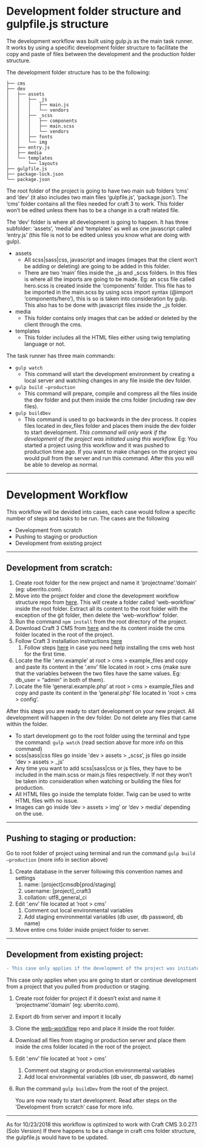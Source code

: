 # Development folder structure and gulpfile.js structure

The development workflow was built using gulp.js as the main task runner. It works by using a specific development folder structure to facilitate the copy and paste of files between the development and the production folder structure. 

The development folder structure has to be the following:

```
├── cms
├── dev
│   ├── assets
│   │   ├── _js
│   │   │   ├── main.js
│   │   │   └── vendors
│   │   ├── _scss
│   │   │   ├── components
│   │   │   ├── main.scss
│   │   │   └── vendors
│   │   ├── fonts
│   │   └── img
│   ├── entry.js
│   ├── media
│   └── templates
│       └── layouts
├── gulpfile.js
├── package-lock.json
└── package.json
```

The root folder of the project is going to have two main sub folders ‘cms’ and ‘dev’ (it also includes two main files ‘gulpfile.js’, ‘package.json’). The ‘cms’ folder contains all the files needed for craft 3 to work. This folder won’t be edited unless there has to be a change in a craft related file.

The ‘dev’ folder is where all development is going to happen. It has three subfolder: ‘assets’, ‘media’ and ‘templates’ as well as one javascript called ‘entry.js’ (this file is not to be edited unless you know what are doing with gulp).

* assets
    * All scss|sass|css, javascript and images (images that the client won’t be adding or deleting) are going to be added in this folder. 
    * There are two ‘main’ files inside the _js and _scss folders. In this files is where all the imports are going to be made. Eg: an scss file called hero.scss is created inside the ‘components’ folder. This file has to be imported in the main.scss by using scss import syntax (@import ‘components/hero’), this is so is taken into consideration by gulp. This also has to be done with javascript files inside the _js folder.
* media 
    * This folder contains only images that can be added or deleted by the client through the cms.
* templates 
    * This folder includes all the HTML files either using twig templating language or not.

The task runner has three main commands:

* ```gulp watch```
    * This command will start the development environment by creating a local server and watching changes in any file inside the dev folder.
* ```gulp build —production```
    * This command will prepare, compile and compress all the files inside the dev folder and put them inside the cms folder (including raw dev files).
* ```gulp buildDev```
    * This command is used to go backwards in the dev process. It copies files located in dev_files folder and places them inside the dev folder to start development. *This command will only work if the development of the project was initiated using this workflow.* Eg: You started a project using this workflow and it was pushed to production time ago. If you want to make changes on the project you would pull from the server and run this command. After this you will be able to develop as normal.


---

# Development Workflow

This workflow will be devided into cases, each case would follow a specific number of steps and tasks to be run.
The cases are the following

* Development from scratch
* Pushing to staging or production
* Development from existing project

---

## Development from scratch:
1. Create root folder for the new project and name it ‘projectname’.’domain’  (eg: uberrito.com). 
2. Move into the project folder and clone the development workflow structure repo from [here](https://github.com/wearealloy/web-workflow). This will create a folder called 'web-workflow' inside the root folder. Extract all its content to the root folder with the exception of the git folder, then delete the 'web-workflow' folder.
3. Run the command ```npm install``` from the root directory of the project.
4. Download Craft 3 CMS from [here](https://docs.craftcms.com/v3/installation.html#step-1-download-craft) and the its content inside the cms folder located in the root of the project.
5. Follow Craft 3 installation instructions [here](https://docs.craftcms.com/v3/installation.html#step-1-download-craft) 
    1. Follow steps [here](https://www.evernote.com/l/AAdH90XLgkdDfKnv7NvFTKlAbUJ_RGApuI4) in case you need help installing the cms web host for the first time.
6. Locate the file ‘.env.example’ at root > cms > example_files and copy and paste its content in the ‘.env’ file located in root > cms (make sure that the variables between the two files have the same values. Eg: db_user = “admin” in both of them).
7. Locate the file ‘general.example.php’ at root > cms > example_files and copy and paste its content in the ‘general.php’ file located in 'root > cms > config’.

After this steps you are ready to start development on your new project. All development will happen in the dev folder. Do not delete any files that came within the folder.

* To start development go to the root folder using the terminal and type the command: ```gulp watch``` (read section above for more info on this command)
* scss|sass|css files go inside 'dev > assets > _scss’, js files go inside 'dev > assets > _js'
* Any time you want to add  scss|sass|css or js files, they have to be included in the main.scss or main.js files respectively. If not they won’t be taken into consideration when watching or building the files for production.
* All HTML files go inside the template folder. Twig can be used to write HTML files with no issue.
* Images can go inside ‘dev > assets > img’ or ‘dev > media’ depending on the use.

---
 
## Pushing to staging or production:
Go to root folder of project using terminal and run the command ```gulp build —production``` (more info in section above)
1. Create database in the server following this convention names and settings
    1. name: [project]_cmsdb_[prod/staging]
    2. username: [project]_craft3
    3. collation: utf8_general_ci
2. Edit ‘.env’ file located at ‘root > cms’
    1. Comment out local environmental variables
    2. Add staging environmental variables (db user, db password, db name)
3. Move entire cms folder inside project folder to server.

---
   
## Development from existing project:

```diff
- This case only applies if the development of the project was initiated using this workflow.
```
This case only applies when you are going to start or continue development from a project that you pulled from         production or staging.

1. Create root folder for project if it doesn’t exist and name it ‘projectname’.’domain’  (eg: uberrito.com).
2. Export db from server and import it locally
3. Clone the [web-workflow](https://github.com/wearealloy/web-workflow) repo and place it inside the root folder.
4. Download all files from staging or production server and place them inside the cms folder located in the root of the project.
5. Edit ‘.env’ file located at ‘root > cms’
    1. Comment out staging or production environmental variables
    2. Add local environmental variables (db user, db password, db name)
6. Run the command ```gulp buildDev``` from the root of the project.

    You are now ready to start development. Read after steps on the 'Development from scratch’ case for more info.


---

As for 10/23/2018 this workflow is optimized to work with Craft CMS 3.0.27.1 (Solo Version)
If there happens to be a change in craft cms folder structure, the gulpfile.js would have to be updated.

